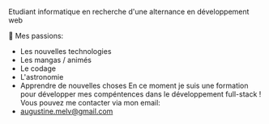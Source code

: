 Etudiant informatique en recherche d'une alternance en développement web

💞️ Mes passions:
  - Les nouvelles technologies
  - Les mangas / animés
  - Le codage
  - L'astronomie
  - Apprendre de nouvelles choses
En ce moment je suis une formation pour développer mes compéntences dans le développement full-stack !
Vous pouvez me contacter via mon email:
  - augustine.melv@gmail.com
<!---
Melvunx/Melvunx is a ✨ special ✨ repository because its `README.md` (this file) appears on your GitHub profile.
You can click the Preview link to take a look at your changes.
--->
